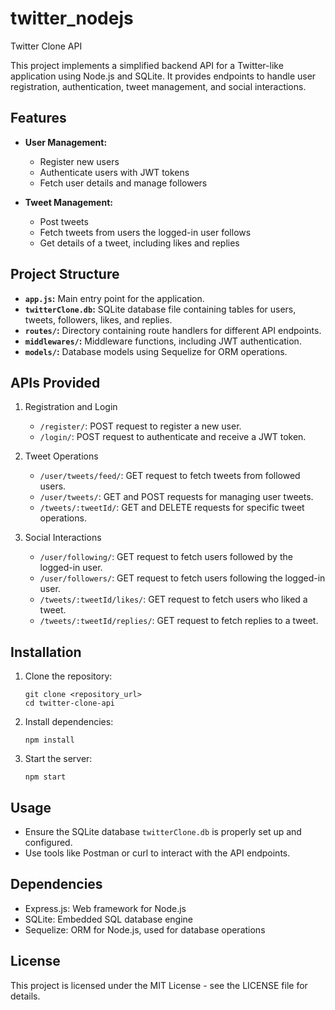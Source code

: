 # twitter_nodejs

Twitter Clone API

This project implements a simplified backend API for a Twitter-like application using Node.js and SQLite. It provides endpoints to handle user registration, authentication, tweet management, and social interactions.

## Features

- **User Management:**
  - Register new users
  - Authenticate users with JWT tokens
  - Fetch user details and manage followers

- **Tweet Management:**
  - Post tweets
  - Fetch tweets from users the logged-in user follows
  - Get details of a tweet, including likes and replies

## Project Structure

- **`app.js`:** Main entry point for the application.
- **`twitterClone.db`:** SQLite database file containing tables for users, tweets, followers, likes, and replies.
- **`routes/`:** Directory containing route handlers for different API endpoints.
- **`middlewares/`:** Middleware functions, including JWT authentication.
- **`models/`:** Database models using Sequelize for ORM operations.

## APIs Provided

1. Registration and Login
   - `/register/`: POST request to register a new user.
   - `/login/`: POST request to authenticate and receive a JWT token.

2. Tweet Operations
   - `/user/tweets/feed/`: GET request to fetch tweets from followed users.
   - `/user/tweets/`: GET and POST requests for managing user tweets.
   - `/tweets/:tweetId/`: GET and DELETE requests for specific tweet operations.

3. Social Interactions
   - `/user/following/`: GET request to fetch users followed by the logged-in user.
   - `/user/followers/`: GET request to fetch users following the logged-in user.
   - `/tweets/:tweetId/likes/`: GET request to fetch users who liked a tweet.
   - `/tweets/:tweetId/replies/`: GET request to fetch replies to a tweet.

## Installation

1. Clone the repository:
   ```
   git clone <repository_url>
   cd twitter-clone-api
   ```

2. Install dependencies:
   ```
   npm install
   ```

3. Start the server:
   ```
   npm start
   ```

## Usage

- Ensure the SQLite database `twitterClone.db` is properly set up and configured.
- Use tools like Postman or curl to interact with the API endpoints.

## Dependencies

- Express.js: Web framework for Node.js
- SQLite: Embedded SQL database engine
- Sequelize: ORM for Node.js, used for database operations

## License

This project is licensed under the MIT License - see the LICENSE file for details.

